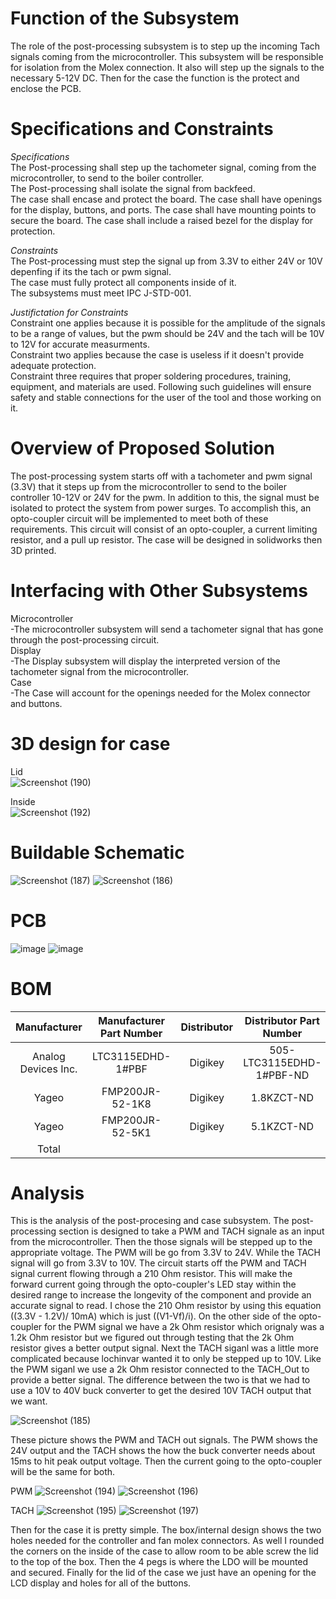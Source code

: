 # Function of the Subsystem  
The role of the post-processing subsystem is to step up the incoming Tach signals coming from the microcontroller. This subsystem will be responsible for isolation from the Molex connection. It also will step up the signals to the necessary 5-12V DC. Then for the case the function is the protect and enclose the PCB.

# Specifications and Constraints  
*Specifications*  
The Post-processing shall step up the tachometer signal, coming from the microcontroller, to send to the boiler controller.  
The Post-processing shall isolate the signal from backfeed.  
The case shall encase and protect the board.
The case shall have openings for the display, buttons, and ports.
The case shall have mounting points to secure the board.
The case shall include a raised bezel for the display for protection.  

*Constraints*  
The Post-processing must step the signal up from 3.3V to either 24V or 10V depenfing if its the tach or pwm signal.  
The case must fully protect all components inside of it.  
The subsystems must meet IPC J-STD-001.  

*Justifictation for Constraints*  
Constraint one applies because it is possible for the amplitude of the signals to be a range of values, but the pwm should be 24V and the tach will be 10V to 12V for accurate measurments.  
Constraint two applies because the case is useless if it doesn't provide adequate protection.  
Constraint three requires that proper soldering procedures, training, equipment, and materials are used. Following such guidelines will ensure safety and stable connections for the user of the tool and those working on it.

# Overview of Proposed Solution  
The post-processing system starts off with a tachometer and pwm signal (3.3V) that it steps up from the microcontroller to send to the boiler controller 10-12V or 24V for the pwm. In addition to this, the signal must be isolated to protect the system from power surges. To accomplish this, an opto-coupler circuit will be implemented to meet both of these requirements. This circuit will consist of an opto-coupler, a current limiting resistor, and a pull up resistor. The case will be designed in solidworks then 3D printed.  

# Interfacing with Other Subsystems
Microcontroller   
-The microcontroller subsystem will send a tachometer signal that has gone through the post-processing circuit.  
Display  
-The Display subsystem will display the interpreted version of the tachometer signal from the microcontroller.  
Case  
-The Case will account for the openings needed for the Molex connector and buttons.  

# 3D design for case
Lid  
![Screenshot (190)](https://github.com/user-attachments/assets/c09ec1a6-7c91-4c66-9755-fb48292fd73b)

Inside  
![Screenshot (192)](https://github.com/user-attachments/assets/30ee5df7-b71c-4121-8ca5-8531643d1ac8)





# Buildable Schematic
![Screenshot (187)](https://github.com/user-attachments/assets/0fdb1b9f-381f-4eac-a8ed-c6e90f26a2d8)
![Screenshot (186)](https://github.com/user-attachments/assets/6c45987b-5658-4cb2-9177-ca0bef23dbe7)

# PCB
![image](https://github.com/user-attachments/assets/a5741e4c-52d9-4d9b-85f0-4c882c560005)
![image](https://github.com/user-attachments/assets/5a6e39ef-8f56-4d20-a397-60724bc26a80)

# BOM
| Manufacturer | Manufacturer Part Number | Distributor | Distributor Part Number | Quantity | Cost  | URL  | Component Name|
| :---:         | :---:                    | :---:       | :---:                   | :---:    | :---: | :---: | :---: |
| Analog Devices Inc. | LTC3115EDHD-1#PBF | Digikey |505-LTC3115EDHD-1#PBF-ND | 1 | $15.15| https://www.digikey.com/en/products/detail/analog-devices-inc/LTC3115EDHD-1-PBF/3074265 | U3|
| Yageo | FMP200JR-52-1K8 | Digikey |1.8KZCT-ND | 2 | $0.62| https://www.digikey.com/en/products/detail/yageo/FMP200JR-52-1K8/2058663 | R3 and R6|
| Yageo | FMP200JR-52-5K1 | Digikey |5.1KZCT-ND | 2 | $0.64| https://www.digikey.com/en/products/detail/yageo/FMP200JR-52-5K1/2058704 | R4 and R5|
| Total       |       |     |     |   | $ |  |  |

# Analysis
This is the analysis of the post-procesing and case subsystem. The post-processing section is designed to take a PWM and TACH signale as an input from the microcontroller. Then the those signals will be stepped up to the appropriate voltage. The PWM will be go from 3.3V to 24V. While the TACH signal will go from 3.3V to 10V. The circuit starts off the PWM and TACH signal current flowing through a 210 Ohm resistor. This will make the forward current going through the opto-coupler's LED stay within the desired range to increase the longevity of the component and provide an accurate signal to read. I chose the 210 Ohm resistor by using this equation ((3.3V - 1.2V)/ 10mA) which is just ((V1-Vf)/i). On the other side of the opto-coupler for the PWM signal we have a 2k Ohm resistor which orignaly was a 1.2k Ohm resistor but we figured out through testing that the 2k Ohm resistor gives a better output signal. Next the TACH siganl was a little more complicated because lochinvar wanted it to only be stepped up to 10V. Like the PWM siganl we use a 2k Ohm resistor connected to the TACH_Out to provide a better signal. The difference between the two is that we had to use a 10V to 40V buck converter to get the desired 10V TACH output that we want.  


![Screenshot (185)](https://github.com/user-attachments/assets/f15b72b3-fc62-4a0c-a634-47accde9ad2d)

These picture shows the PWM and TACH out signals. The PWM shows the 24V output and the TACH shows the how the buck converter needs about 15ms to hit peak output voltage. Then the current going to the opto-coupler will be the same for both.  

PWM
![Screenshot (194)](https://github.com/user-attachments/assets/2528b5af-7f39-4a92-a6d9-34c36d87c5c9)
![Screenshot (196)](https://github.com/user-attachments/assets/e720a861-6325-4949-b159-21815681689c)  

 

TACH
![Screenshot (195)](https://github.com/user-attachments/assets/ecc39231-faba-461d-93f9-59bc61ffcf2e)
![Screenshot (197)](https://github.com/user-attachments/assets/0cff14e8-354f-42ea-a11a-0b78a0fbf5f5)




Then for the case it is pretty simple. The box/internal design shows the two holes needed for the controller and fan molex connectors. As well I rounded the corners on the inside of the case to allow room to be able screw the lid to the top of the box. Then the 4 pegs is where the LDO will be mounted and secured. Finally for the lid of the case we just have an opening for the LCD display and holes for all of the buttons.





